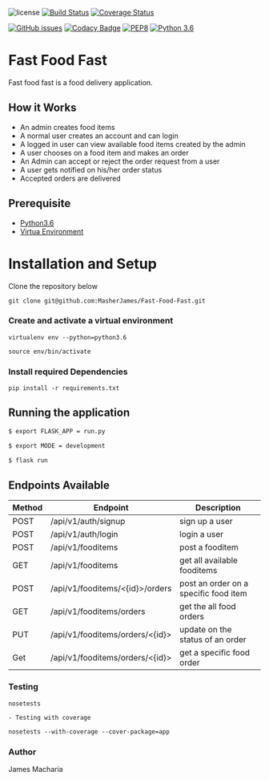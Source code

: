 ![license](https://img.shields.io/github/license/mashape/apistatus.svg)
[![Build Status](https://travis-ci.org/MasherJames/Fast-Food-Fast.svg?branch=develop)](https://travis-ci.org/MasherJames/Fast-Food-Fast)
[![Coverage Status](https://coveralls.io/repos/github/MasherJames/Fast-Food-Fast/badge.svg?branch=develop)](https://coveralls.io/github/MasherJames/Fast-Food-Fast?branch=develop)

<!-- [![Maintainability](https://api.codeclimate.com/v1/badges/9ca5e04757b359d7535e/maintainability)](https://codeclimate.com/github/MasherJames/Fast-Food-Fast/maintainability) -->

[![GitHub issues](https://img.shields.io/github/issues/MasherJames/Fast-Food-Fast.svg)](https://github.com/MasherJames/Fast-Food-Fast/issues)
[![Codacy Badge](https://api.codacy.com/project/badge/Grade/5043c278e0b246dc90189f88f6b7515e)](https://www.codacy.com/app/MasherJames/Fast-Food-Fast?utm_source=github.com&utm_medium=referral&utm_content=MasherJames/Fast-Food-Fast&utm_campaign=Badge_Grade)
[![PEP8](https://img.shields.io/badge/code%20style-pep8-orange.svg)](https://www.python.org/dev/peps/pep-0008/)
[![Python 3.6](https://img.shields.io/badge/python-3.6-blue.svg)](https://www.python.org/downloads/release/python-360/)

# Fast Food Fast

Fast food fast is a food delivery application.

## How it Works

- An admin creates food items
- A normal user creates an account and can login
- A logged in user can view available food items created by the admin
- A user chooses on a food item and makes an order
- An Admin can accept or reject the order request from a user
- A user gets notified on his/her order status
- Accepted orders are delivered

## Prerequisite

- [Python3.6](https://www.python.org/downloads/release/python-365/)
- [Virtua Environment](https://virtualenv.pypa.io/en/stable/installation/)

# Installation and Setup

Clone the repository below

```
git clone git@github.com:MasherJames/Fast-Food-Fast.git
```

### Create and activate a virtual environment

    virtualenv env --python=python3.6

    source env/bin/activate

### Install required Dependencies

    pip install -r requirements.txt

## Running the application

```bash
$ export FLASK_APP = run.py

$ export MODE = development

$ flask run
```

## Endpoints Available

| Method | Endpoint                        | Description                           |
| ------ | ------------------------------- | ------------------------------------- |
| POST   | /api/v1/auth/signup             | sign up a user                        |
| POST   | /api/v1/auth/login              | login a user                          |
| POST   | /api/v1/fooditems               | post a fooditem                       |
| GET    | /api/v1/fooditems               | get all available fooditems           |
| POST   | /api/v1/fooditems/<{id}>/orders | post an order on a specific food item |
| GET    | /api/v1/fooditems/orders        | get the all food orders               |
| PUT    | /api/v1/fooditems/orders/<{id}> | update on the status of an order      |
| Get    | /api/v1/fooditems/orders/<{id}> | get a specific food order             |

### Testing

    nosetests

    - Testing with coverage

    nosetests --with-coverage --cover-package=app

### Author

James Macharia
